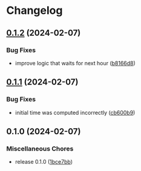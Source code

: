 # Changelog

## [0.1.2](https://github.com/FruitieX/nordpool-mqtt/compare/v0.1.1...v0.1.2) (2024-02-07)


### Bug Fixes

* improve logic that waits for next hour ([b8166d8](https://github.com/FruitieX/nordpool-mqtt/commit/b8166d8976e3c3e88201efa5bf71bf4d039c2ccd))

## [0.1.1](https://github.com/FruitieX/nordpool-mqtt/compare/v0.1.0...v0.1.1) (2024-02-07)


### Bug Fixes

* initial time was computed incorrectly ([cb600b9](https://github.com/FruitieX/nordpool-mqtt/commit/cb600b95a5b1a23254d7d09e49f2abf95a7a438e))

## 0.1.0 (2024-02-07)


### Miscellaneous Chores

* release 0.1.0 ([1bce7bb](https://github.com/FruitieX/nordpool-mqtt/commit/1bce7bb7c9307dfbd7cb113d01323304d5289f8e))
